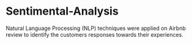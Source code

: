 # Sentimental-Analysis
Natural Language Processing (NLP) techniques were applied on Airbnb review to identify the customers responses towards their experiences. 
